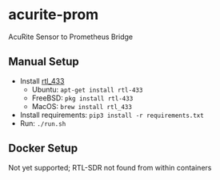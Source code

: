 # acurite-prom
AcuRite Sensor to Prometheus Bridge

## Manual Setup
* Install [rtl_433](https://github.com/merbanan/rtl_433)
  * Ubuntu: `apt-get install rtl-433`
  * FreeBSD: `pkg install rtl-433`
  * MacOS: `brew install rtl_433`
* Install requirements: `pip3 install -r requirements.txt`
* Run: `./run.sh`

## Docker Setup
Not yet supported; RTL-SDR not found from within containers
